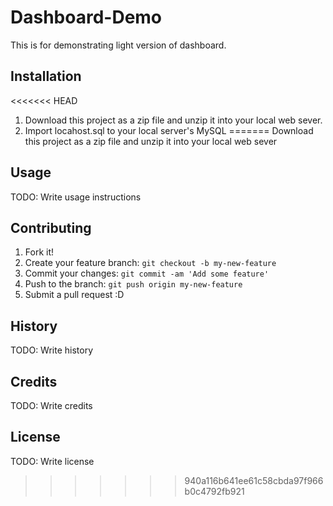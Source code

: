 Dashboard-Demo
==============

This is for demonstrating light version of dashboard.
 
## Installation
 
<<<<<<< HEAD
1. Download this project as a zip file and unzip it into your local web sever.
2. Import locahost.sql to your local server's MySQL
=======
Download this project as a zip file and unzip it into your local web sever
 
## Usage
 
TODO: Write usage instructions
 
## Contributing
 
1. Fork it!
2. Create your feature branch: `git checkout -b my-new-feature`
3. Commit your changes: `git commit -am 'Add some feature'`
4. Push to the branch: `git push origin my-new-feature`
5. Submit a pull request :D
 
## History
 
TODO: Write history
 
## Credits
 
TODO: Write credits
 
## License
 
TODO: Write license
>>>>>>> 940a116b641ee61c58cbda97f966b0c4792fb921
